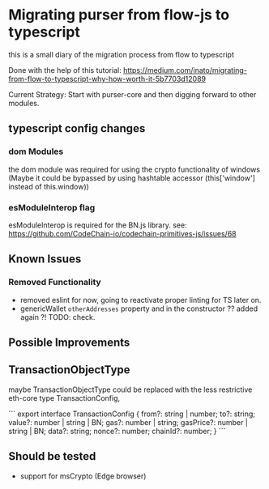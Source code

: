 
# Migrating purser from flow-js to typescript

this is a small diary of the migration process from flow to typescript


Done with the help of this tutorial:
https://medium.com/inato/migrating-from-flow-to-typescript-why-how-worth-it-5b7703d12089


Current Strategy: Start with purser-core and then digging forward to other modules.


## typescript config changes

### dom Modules
the dom module was required for using the crypto functionality of windows
(Maybe it could be bypassed by using hashtable accessor (this['window'] instead of this.window))

### esModuleInterop flag
esModuleInterop is required for the BN.js library. see: https://github.com/CodeChain-io/codechain-primitives-js/issues/68





## Known Issues

### Removed Functionality

- removed eslint for now, going to reactivate proper linting for TS later on.
- genericWallet `otherAddresses` property and in the constructor ?? added again ?! TODO: check.


## Possible Improvements

## TransactionObjectType

maybe TransactionObjectType could be replaced with the less restrictive eth-core type TransactionConfig,

´´´
export interface TransactionConfig {
    from?: string | number;
    to?: string;
    value?: number | string | BN;
    gas?: number | string;
    gasPrice?: number | string | BN;
    data?: string;
    nonce?: number;
    chainId?: number;
}
´´´

## Should be tested
- support for msCrypto (Edge browser)

